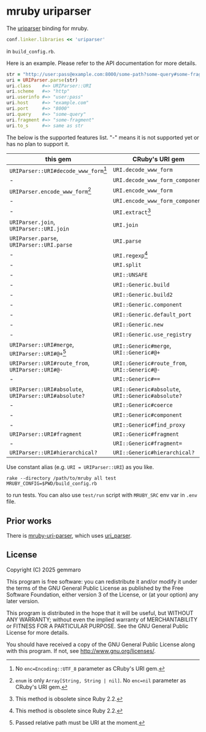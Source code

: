 # mruby uriparser

The [uriparser](https://uriparser.github.io/) binding for mruby.

```ruby
conf.linker.libraries << 'uriparser'
```

in `build_config.rb`.

Here is an example.  Please refer to the API documentation for more details.

```ruby
str = "http://user:pass@example.com:8000/some-path?some-query#some-fragment"
uri = URIParser.parse(str)
uri.class    #=> URIParser::URI
uri.scheme   #=> "http"
uri.userinfo #=> "user:pass"
uri.host     #=> "example.com"
uri.port     #=> "8000"
uri.query    #=> "some-query"
uri.fragment #=> "some-fragment"
uri.to_s     #=> same as str
```

The below is the supported features list.
"-" means it is not supported yet or has no plan to support it.

| this gem                                              | CRuby's URI gem                                   |
|-------------------------------------------------------|---------------------------------------------------|
| `URIParser::URI#decode_www_form`[^1]                  | `URI.decode_www_form`                             |
| -                                                     | `URI.decode_www_form_component`                   |
| `URIParser.encode_www_form`[^2]                       | `URI.encode_www_form`                             |
| -                                                     | `URI.encode_www_form_component`                   |
| -                                                     | `URI.extract`[^4]                                 |
| `URIParser.join`, `URIParser::URI.join`               | `URI.join`                                        |
| `URIParser.parse`, `URIParser::URI.parse`             | `URI.parse`                                       |
| -                                                     | `URI.regexp`[^3]                                  |
| -                                                     | `URI.split`                                       |
| -                                                     | `URI::UNSAFE`                                     |
| -                                                     | `URI::Generic.build`                              |
| -                                                     | `URI::Generic.build2`                             |
| -                                                     | `URI::Generic.component`                          |
| -                                                     | `URI::Generic.default_port`                       |
| -                                                     | `URI::Generic.new`                                |
| -                                                     | `URI::Generic.use_registry`                       |
| `URIParser::URI#merge`, `URIParser::URI#@+`[^5]       | `URI::Generic#merge`, `URI::Generic#@+`           |
| `URIParser::URI#route_from`, `URIParser::URI#@-`      | `URI::Generic#route_from`, `URI::Generic#@-`      |
| -                                                     | `URI::Generic#==`                                 |
| `URIParser::URI#absolute`, `URIParser::URI#absolute?` | `URI::Generic#absolute`, `URI::Generic#absolute?` |
| -                                                     | `URI::Generic#coerce`                             |
| -                                                     | `URI::Generic#component`                          |
| -                                                     | `URI::Generic#find_proxy`                         |
| `URIParser::URI#fragment`                             | `URI::Generic#fragment`                           |
| -                                                     | `URI::Generic#fragment=`                          |
| `URIParser::URI#hierarchical?`                        | `URI::Generic#hierarchical?`                      |

[^1]: No `enc=Encoding::UTF_8` parameter as CRuby's URI gem.

[^2]: `enum` is only `Array[String, String | nil]`.  No `enc=nil` parameter as CRuby's URI gem.

[^3]: This method is obsolete since Ruby 2.2.

[^4]: This method is obsolete since Ruby 2.2.

[^5]: Passed relative path must be URI at the moment.

Use constant alias (e.g. `URI = URIParser::URI`) as you like.

```shell
rake --directory /path/to/mruby all test MRUBY_CONFIG=$PWD/build_config.rb
```

to run tests.  You can also use `test/run` script with `MRUBY_SRC` env var in `.env` file.

## Prior works

There is [mruby-uri-parser](https://github.com/Asmod4n/mruby-uri-parser "GitHub"),
which uses [uri\_parser](https://github.com/Zewo/uri_parser "GitHub").

## License

Copyright (C) 2025  gemmaro

This program is free software: you can redistribute it and/or modify
it under the terms of the GNU General Public License as published by
the Free Software Foundation, either version 3 of the License, or
(at your option) any later version.

This program is distributed in the hope that it will be useful,
but WITHOUT ANY WARRANTY; without even the implied warranty of
MERCHANTABILITY or FITNESS FOR A PARTICULAR PURPOSE.  See the
GNU General Public License for more details.

You should have received a copy of the GNU General Public License
along with this program.  If not, see <http://www.gnu.org/licenses/>.
